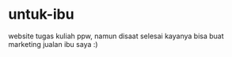 # untuk-ibu
website tugas kuliah ppw, namun disaat selesai kayanya bisa buat marketing jualan ibu saya :)
